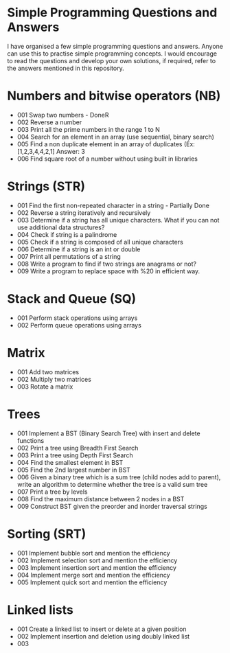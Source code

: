 # Simple Programming Questions and Answers

I have organised a few simple programming questions and answers. Anyone can use this to practise simple programming concepts. I would encourage to read the questions and develop your own solutions, if required, refer to the answers mentioned in this repository.

# Numbers and bitwise operators (NB)

- 001 Swap two numbers - DoneR
- 002 Reverse a number
- 003 Print all the prime numbers in the range 1 to N
- 004 Search for an element in an array (use sequential, binary search)
- 005 Find a non duplicate element in an array of duplicates (Ex: [1,2,3,4,4,2,1] Answer: 3
- 006 Find square root of a number without using built in libraries

# Strings (STR)

- 001 Find the first non-repeated character in a string - Partially Done
- 002 Reverse a string iteratively and recursively
- 003 Determine if a string has all unique characters. What if you can not use additional data structures?
- 004 Check if string is a palindrome
- 005 Check if a string is composed of all unique characters
- 006 Determine if a string is an int or double
- 007 Print all permutations of a string
- 008 Write a program to find if two strings are anagrams or not?
- 009 Write a program to replace space with %20 in efficient way.

# Stack and Queue (SQ)

- 001 Perform stack operations using arrays
- 002 Perform queue operations using arrays

# Matrix

- 001 Add two matrices
- 002 Multiply two matrices
- 003 Rotate a matrix

# Trees

- 001 Implement a BST (Binary Search Tree) with insert and delete functions
- 002 Print a tree using Breadth First Search
- 003 Print a tree using Depth First Search
- 004 Find the smallest element in BST
- 005 Find the 2nd largest number in BST
- 006 Given a binary tree which is a sum tree (child nodes add to parent), write an algorithm to determine whether the tree is a valid sum tree
- 007 Print a tree by levels
- 008 Find the maximum distance between 2 nodes in a BST
- 009 Construct BST given the preorder and inorder traversal strings

# Sorting (SRT)

- 001 Implement bubble sort and mention the efficiency
- 002 Implement selection sort and mention the efficiency
- 003 Implement insertion sort  and mention the efficiency
- 004 Implement merge sort and mention the efficiency
- 005 Implement quick sort and mention the efficiency

# Linked lists

- 001 Create a linked list to insert or delete at a given position
- 002 Implement insertion and deletion using doubly linked list
- 003 
